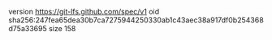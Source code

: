 version https://git-lfs.github.com/spec/v1
oid sha256:247fea65dea30b7ca7275944250330ab1c43aec38a917df0b254368d75a33695
size 158
